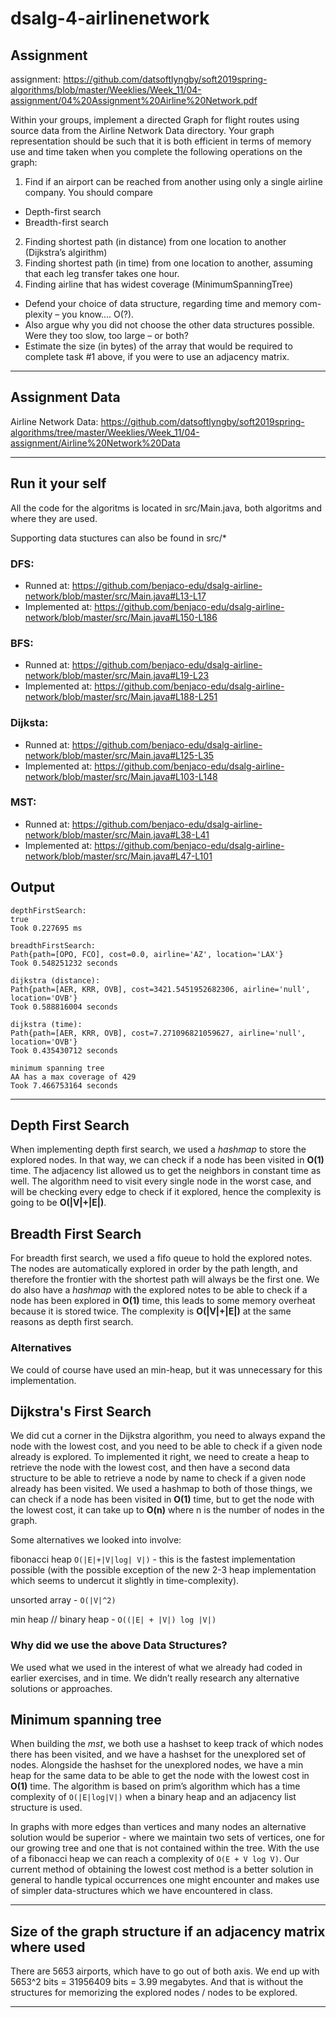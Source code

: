 # dsalg-4-airlinenetwork

## Assignment
assignment: https://github.com/datsoftlyngby/soft2019spring-algorithms/blob/master/Weeklies/Week_11/04-assignment/04%20Assignment%20Airline%20Network.pdf

Within your groups, implement a directed Graph for flight routes using source data from the Airline Network Data directory.
Your graph representation should be such that it is both efficient in terms of memory use and time taken when you complete the following operations on the graph:
1. Find if an airport can be reached from another using only a single airline company. You should compare
- Depth-first search
- Breadth-first search
2. Finding shortest path (in distance) from one location to another (Dijkstra’s algirithm)
3. Finding shortest path (in time) from one location to another, assuming that each leg transfer takes one hour.
4. Finding airline that has widest coverage (MinimumSpanningTree)

- Defend your choice of data structure, regarding time and memory com-
plexity – you know.... O(?).
- Also argue why you did not choose the other data structures possible.
Were they too slow, too large – or both?
- Estimate the size (in bytes) of the array that would be required to complete task #1 above, if you were to use an adjacency matrix.

----

## Assignment Data
Airline Network Data: https://github.com/datsoftlyngby/soft2019spring-algorithms/tree/master/Weeklies/Week_11/04-assignment/Airline%20Network%20Data

-----

## Run it your self

All the code for the algoritms is located in src/Main.java, both algoritms and where they are used.

Supporting data stuctures can also be found in src/*

### DFS:
- Runned at: https://github.com/benjaco-edu/dsalg-airline-network/blob/master/src/Main.java#L13-L17
- Implemented at: https://github.com/benjaco-edu/dsalg-airline-network/blob/master/src/Main.java#L150-L186

### BFS:
- Runned at: https://github.com/benjaco-edu/dsalg-airline-network/blob/master/src/Main.java#L19-L23
- Implemented at: https://github.com/benjaco-edu/dsalg-airline-network/blob/master/src/Main.java#L188-L251


### Dijksta:
- Runned at: https://github.com/benjaco-edu/dsalg-airline-network/blob/master/src/Main.java#L125-L35
- Implemented at: https://github.com/benjaco-edu/dsalg-airline-network/blob/master/src/Main.java#L103-L148

### MST:
- Runned at: https://github.com/benjaco-edu/dsalg-airline-network/blob/master/src/Main.java#L38-L41
- Implemented at: https://github.com/benjaco-edu/dsalg-airline-network/blob/master/src/Main.java#L47-L101


## Output
```
depthFirstSearch:
true
Took 0.227695 ms

breadthFirstSearch:
Path{path=[OPO, FCO], cost=0.0, airline='AZ', location='LAX'}
Took 0.548251232 seconds

dijkstra (distance):
Path{path=[AER, KRR, OVB], cost=3421.5451952682306, airline='null', location='OVB'}
Took 0.588816004 seconds

dijkstra (time):
Path{path=[AER, KRR, OVB], cost=7.271096821059627, airline='null', location='OVB'}
Took 0.435430712 seconds

minimum spanning tree
AA has a max coverage of 429
Took 7.466753164 seconds
```

------
## Depth First Search

When implementing depth first search, we used a _hashmap_ to store the explored nodes. In that way, we can check if a node has been visited in **O(1)** time. The adjacency list allowed us to get the neighbors in constant time as well. The algorithm need to visit every single node in the worst case, and will be checking every edge to check if it explored, hence the complexity is going to be **O(|V|+|E|)**.

## Breadth First Search

For breadth first search, we used a fifo queue to hold the explored notes. The nodes are automatically explored in order by the path length, and therefore the frontier with the shortest path will always be the first one. We do also have a _hashmap_ with the explored notes to be able to check if a node has been explored in **O(1)** time, this leads to some memory overheat because it is stored twice. The complexity is **O(|V|+|E|)** at the same reasons as depth first search.

### Alternatives

We could of course have used an min-heap, but it was unnecessary for this implementation.

## Dijkstra's First Search

We did cut a corner in the Dijkstra algorithm, you need to always expand the node with the lowest cost, and you need to be able to check if a given node already is explored. To implemented it right, we need to create a heap to retrieve the node with the lowest cost, and then have a second data structure to be able to retrieve a node by name to check if a given node already has been visited. We used a hashmap to both of those things, we can check if a node has been visited in **O(1)** time, but to get the node with the lowest cost, it can take up to **O(n)** where n is the number of nodes in the graph.

Some alternatives we looked into involve:

fibonacci heap `O(|E|+|V|log| V|)` - this is the fastest implementation possible (with the possible exception of the new 2-3 heap implementation which seems to undercut it slightly in time-complexity).

unsorted array - `O(|V|^2)`  

min heap // binary heap - `O((|E| + |V|) log |V|)`

### Why did we use the above Data Structures?

We used what we used in the interest of what we already had coded in earlier exercises, and in time. We didn’t really research any alternative solutions or approaches.

## Minimum spanning tree

When building the _mst_, we both use a hashset to keep track of which nodes there has been visited, and we have a hashset for the unexplored set of nodes. Alongside the hashset for the unexplored nodes, we have a min heap for the same data to be able to get the node with the lowest cost in **O(1)** time. The algorithm is based on prim’s algorithm which has a time complexity of `O(|E|log|V|)` when a binary heap and an adjacency list structure is used.

In graphs with more edges than vertices and many nodes an alternative solution would be superior - where we maintain two sets of vertices, one for our growing tree and one that is not contained within the tree. With the use of a fibonacci heap we can reach a complexity of `O(E + V log V)`. Our current method of obtaining the lowest cost method is a better solution in general to handle typical occurrences one might encounter and makes use of simpler data-structures which we have encountered in class. 

------



## Size of the graph structure if an adjacency matrix where used

There are 5653 airports, which have to go out of both axis. We end up with 5653^2 bits = 31956409 bits = 3.99 megabytes. And that is without the structures for memorizing the explored nodes / nodes to be explored.

--------





